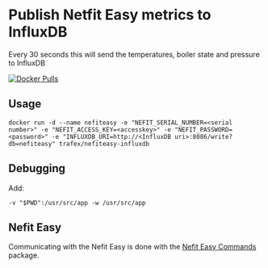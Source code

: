 Publish Netfit Easy metrics to InfluxDB
=======================================

Every 30 seconds this will send the temperatures, boiler state and pressure to InfluxDB


[![Docker Pulls](https://img.shields.io/docker/pulls/trafex/nefiteasy-influxdb.svg)](https://hub.docker.com/r/trafex/nefiteasy-influxdb/)


Usage
-----

    docker run -d --name nefiteasy -e "NEFIT_SERIAL_NUMBER=<serial number>" -e "NEFIT_ACCESS_KEY=<accesskey>" -e "NEFIT_PASSWORD=<password>" -e "INFLUXDB_URI=http://<InfluxDB uri>:8086/write?db=nefiteasy" trafex/nefiteasy-influxdb

Debugging
---------
Add:

    -v "$PWD":/usr/src/app -w /usr/src/app

Nefit Easy
----------
Communicating with the Nefit Easy is done with the [Nefit Easy Commands](https://github.com/robertklep/nefit-easy-commands) package.
